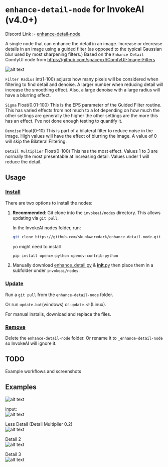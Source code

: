 # `enhance-detail-node` for InvokeAI (v4.0+)
Discord Link :- [enhance-detail-node](https://discord.com/channels/1020123559063990373/1217543565698138183)

A single node that can enhance the detail in an image. Increase or decrease details in an image using a guided filter (as opposed to the typical Gaussian blur used by most sharpening filters.) Based on the `Enhance Detail` ComfyUI node from  https://github.com/spacepxl/ComfyUI-Image-Filters


![alt text](images/Node.png)

`Filter Radius` int(1-100) adjusts how many pixels will be considered when filtering to find detail and denoise. A larger number when reducing detail will increase the smoothing effect. Also, a large denoise with a large radius will have a blurring effect.

`Sigma` Float(0.01-100) This is the EPS parameter of the Guided Filter routine. This has varied effects from not much to a lot depending on how much the other settings are generally the higher the other settings are the more this has an effect. I've not done enough testing to quantify it. 

`Denoise` Float(0-10) This is part of a bilateral filter to reduce noise in the image. High values will have the effect of blurring the image. A value of 0 will skip the Bilateral Filtering. 

`Detail Multiplier` Float(0-100) This has the most effect. Values 1 to 3 are normally the most presentable at increasing detail. Values under 1 will reduce the detail.


## Usage
### <ins>Install</ins><BR>
There are two options to install the nodes:

1. **Recommended**: Git clone into the `invokeai/nodes` directory. This allows updating via `git pull`.

    In the InvokeAI nodes folder, run:
    ```bash
    git clone https://github.com/skunkworxdark/enhance-detail-node.git
    ```

    yo might need to install
    ```bash
    pip install opencv-python opencv-contrib-python
    ```

3. Manually download [enhance_detail.py](enhance_detail.py) & [__init__.py](__init__.py) then place them in a subfolder under `invokeai/nodes`. 

### <ins>Update</ins><BR>
Run a `git pull` from the `enhance-detail-node` folder.

Or run `update.bat`(windows) or `update.sh`(Linux).

For manual installs, download and replace the files.

### <ins>Remove</ins><BR>
Delete the `enhance-detail-node` folder. Or rename it to `_enhance-detail-node` so InvokeAI will ignore it.

## TODO
Example workflows and screenshots

## Examples
![alt text](images/Comparison.png)

input:<BR>
![alt text](images/Input.png)

Less Detail (Detail Multiplier 0.2)<BR>
![alt text](images/Output-lessdetail.png)

Detail 2<BR>
![alt text](images/Output-Detail2.png)

Detail 3<BR>
![alt text](images/Outpu-Detail3.png)
